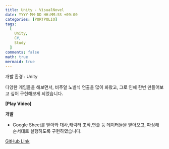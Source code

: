 ```yaml
---
title: Unity - VisualNovel
date: YYYY-MM-DD HH:MM:SS +09:00
categories: [PORTPOLIO]
tags:
  [
    Unity,
    C#,
    Study
  ]
comments: false
math: true
mermaid: true
---
```


개발 환경 : Unity

다양한 게임들을 해보면서, 비주얼 노벨식 연출을 많이 봐왔고,
그로 인해 한번 만들어보고 싶어 구현해보게 되었습니다.

**[Play Video]**
<!-- {% include embed/youtube.html id='-LVAOtuRbEQ' %} -->

**개발**

<ul>
    <li>Google Sheet를 받아와 대사,캐릭터 조작,연출 등 데이터들을 받아오고,
     파싱해 순서대로 실행하도록 구현하였습니다.</li>
</ul>

[GitHub Link](https://github.com/miro0325/VisualNovel) 


